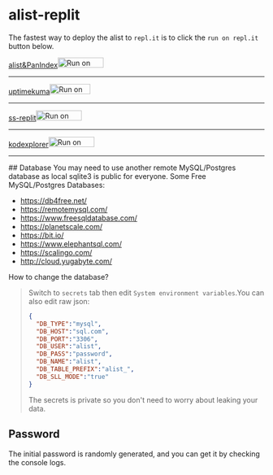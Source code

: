 # alist-replit

The fastest way to deploy the alist to `repl.it` is to click the `run on repl.it` button below.

<a href="https://repl.it/github/mymine/bash">
  alist&PanIndex<img alt="Run on Repl.it" src="https://repl.it/badge/github/alist-org/alist-replit" style="height: 20px; width: 90px;" />
</a><hr>
<a href="https://repl.it/github/valetzx/uptimekumaonreplit">
uptimekuma<img alt="Run on Repl.it" src="https://repl.it/badge/github/alist-org/alist-replit" style="height: 20px; width: 80px;" />
</a><hr>
<a href="https://repl.it/github/Snawoot/ss-replit">
  ss-replit<img alt="Run on Repl.it" src="https://repl.it/badge/github/alist-org/alist-replit" style="height: 20px; width: 90px;" />
</a><hr>
<a href="https://repl.it/github/pigeonpig/kod">
  kodexplorer<img alt="Run on Repl.it" src="https://repl.it/badge/github/alist-org/alist-replit" style="height: 20px; width: 90px;" />
</a><hr>
## Database
You may need to use another remote MySQL/Postgres database as local sqlite3 is public for everyone. Some Free MySQL/Postgres Databases:

- https://db4free.net/
- https://remotemysql.com/
- https://www.freesqldatabase.com/
- https://planetscale.com/
- https://bit.io/
- https://www.elephantsql.com/
- https://scalingo.com/
- http://cloud.yugabyte.com/

How to change the database?
> Switch to `secrets` tab then edit `System environment variables`.You can also edit raw json:
> ```json
> {
>   "DB_TYPE":"mysql",
>   "DB_HOST":"sql.com",
>   "DB_PORT":"3306",
>   "DB_USER":"alist",
>   "DB_PASS":"password",
>   "DB_NAME":"alist",
>   "DB_TABLE_PREFIX":"alist_",
>   "DB_SLL_MODE":"true"
> }
> ```
> The secrets is private so you don't need to worry about leaking your data.

## Password
The initial password is randomly generated, and you can get it by checking the console logs.
